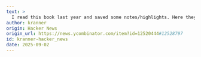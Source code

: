 ```yaml
---
text: >
  I read this book last year and saved some notes/highlights. Here they are in case they are useful:<p>The Usual Way:<p>1. Criticise or judge past behaviour.<p>2. Tell yourself to change, instructing with verbal commands repeatedly.<p>3. Try hard. Make yourself do it right.<p>4. Critical judgement about results leading to repetition of process.<p>The Inner Game Way:<p>1. Non-judgmentally observe existing behaviour.<p>2. Ask yourself to change, programming with image and feel.<p>3. Let it happen!<p>4. Calm observation of results leading to continuing observation of process until behaviour is automatic.<p>Highlights:<p>- The secret to winning any game lies in not trying too hard.<p>- … to value the art of relaxed concentration above all skills.<p>- Getting it together … involves: i. learning to program your Self 2 with images rather than instructing yourself with words. ii. learning to ‘trust thyself’ (Self 2) to do what you (Self 1) ask of it. iii. learning to see ‘non-judgementally’, i.e., to see what is happening rather than merely noticing how well or how badly it is happening.<p>- It is the initial act of judgment that provokes the thinking process.<p>- First the mind judges the event, then groups events, then identifies with the combined event, and finally judges itself. As a result … these self-judgments become self-fulfilling prophecies.<p>- Letting go of judgments does not mean ignoring errors. It simply means seeing events as they are and not adding anything to them. Judgment begins when an [event] is labelled ‘bad’ and … a reaction of anger, frustration or discouragement follows. Use descriptive but non-judgmental words to describe the events you see.<p>- The substitution of [positive thinking] for [negative thinking] may appear … to have short-range benefits, but … the honeymoon ends all too soon.<p>- Always look for approval and wanting to avoid disapproval, this subtle ego-mind sees a compliment as a potential criticism. [Its] reasons, “If the pro is pleased with one kind of performance, he will be displeased by the opposite. If he likes me for doing well, he will dislike me for not doing well.” The standard of good and bad [has] been established, and the inevitable result [is] divided concentration and ego-interference.<p>- Ending judgment means you neither add nor subtract from the facts before your eyes. Things appear as they are — undistorted. In this way, the mind becomes more calm.<p>- It is the mistrust of [the doing self by the thinking/worrying self] which causes both the interference called ‘trying too hard’ and that of too much self-instruction.<p>- The more ‘important’ the point, the more [the thinking/worrying self] will try to control the shot, and this is exactly when tightening up occurs. The results are almost always frustrating.<p>- The main job of Self 1, the conscious ego-mind, is to set goals, that is, to communicate to Self 2 what he wants from it and then to let Self 2 do it.<p>- In a tennis-playing society, Self 1 can assume an important role by frequently exposing Self 2 to models of high-caliber tennis.<p>- As Self 1 learns to let go, a growing confidence in the ability of Self 2 emerges.<p>- When one learns how to break a habit, it is a relatively simple matter to learn which ones to break.<p>- We all develop characteristic patterns of acting and thinking, and each such pattern exists because it serves a function. The time for change comes when we realize that the same function could be served in a better way.<p>- There is no need to fight old habits. Start new ones. It is the resisting of an old habit that puts you in that trench. Starting a new pattern is easy when done with childlike disregard for imagined difficulties. You can prove this to yourself by your own experience.<p>- Awareness of what is, without judgment, is relaxing, and is the best precondition for change.<p>- Concentration is not staring hard … or thinking hard about something. Concentration is fascination of mind.<p>- After I developed by practice some small ability to concentrate my mind, I discovered that concentration was not only a means to an end, but something of tremendous value in itself. As a result, instead of using concentration to help my tennis, I now use tennis as a means to further increase concentration.<p>- Simply focus on your breath, absorbing more and more conscious energy into the awareness of the experience of breathing. It may help to allow your hands to open as you inhale and to close as you exhale. Then ask your hands to open and close slightly less. Don’t force your fingers to do this; simply ask them and let them respond. If your mind begins to wander, bring it back gently to your breathing. As your mind stills and settles into a calm state, let yourself be alert to every split second of breathing and experience as fully as you can this state of relative quiet.<p>- There would be no problem with competition if one’s self-image were not at stake.<p>- Obstacles are a very necessary ingredient to this process of self-discovery.<p>- It is only against the big waves that he is required to use all his skill, all his courage and concentration to overcome; only then can he realize the true limits of his capacities.<p>- Normally, we tend to concentrate only when something we consider important is happening, but the player of the Inner Game recognises increasingly that all moments are important ones and worth paying attention to, for each moment can increase his understanding of himself and life.</p></p></p></p></p></p></p></p></p></p></p></p></p></p></p></p></p></p></p></p></p></p></p></p></p></p></p></p></p></p></p></p></p></p></p></p>
author: kranner
origin: Hacker News
origin_url: https://news.ycombinator.com/item?id=12520444#12528797
id: kranner-hacker_news
date: 2025-09-02 
---
```

